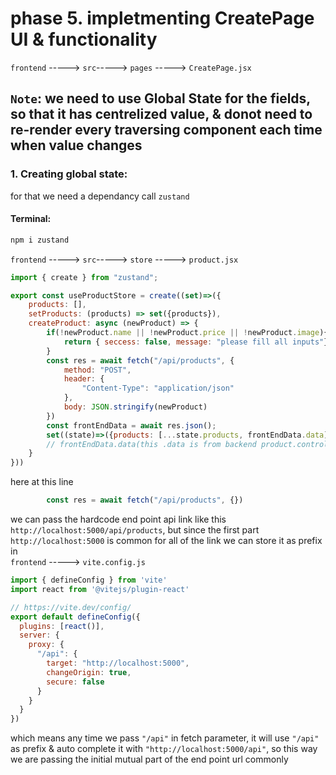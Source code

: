 # phase 5. impletmenting CreatePage UI & functionality      
`frontend` -----> `src`-----> `pages` -----> `CreatePage.jsx`  

## `Note`: we need to use Global State for the fields, so that it has centrelized value, & donot need to re-render every traversing component each time when value changes  
### 1. Creating global state:  
for that we need a dependancy call `zustand`  
#### Terminal:  
```bash
npm i zustand
```   
`frontend` -----> `src`-----> `store` -----> `product.jsx`  
```javascript
import { create } from "zustand";

export const useProductStore = create((set)=>({
    products: [],
    setProducts: (products) => set({products}),
    createProduct: async (newProduct) => {
        if(!newProduct.name || !newProduct.price || !newProduct.image){
            return { seccess: false, message: "please fill all inputs"}
        }
        const res = await fetch("/api/products", {
            method: "POST",
            header: {
                "Content-Type": "application/json"
            },
            body: JSON.stringify(newProduct)
        })
        const frontEndData = await res.json();
        set((state)=>({products: [...state.products, frontEndData.data]})) 
        // frontEndData.data(this .data is from backend product.controller.js -> postProdcut function(data: newProduct))
    } 
}))
```  
here at this line
```javascript
        const res = await fetch("/api/products", {})
```  
we can pass the hardcode end point api link like this `http://localhost:5000/api/products`, but since the first part `http://localhost:5000` is common for all of the link we can store it as prefix in  
`frontend` -----> `vite.config.js`  
```javascript
import { defineConfig } from 'vite'
import react from '@vitejs/plugin-react'

// https://vite.dev/config/
export default defineConfig({
  plugins: [react()],
  server: {
    proxy: {
      "/api": {
        target: "http://localhost:5000",
        changeOrigin: true,
        secure: false
      }
    }
  }
})
```  
which means any time we pass `"/api"` in fetch parameter, it will use `"/api"` as prefix & auto complete it with `"http://localhost:5000/api"`, so this way we are passing the initial mutual part of the end point url commonly  
